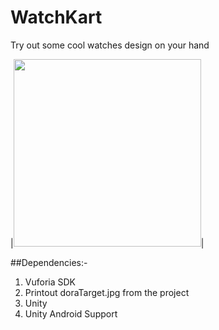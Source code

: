 # WatchKart
Try out some cool watches design on your hand

|<img src="https://imgflip.com/gif/3rwdv7" width="300">|

##Dependencies:-
1) Vuforia SDK
2) Printout doraTarget.jpg from the project
3) Unity 
4) Unity Android Support
